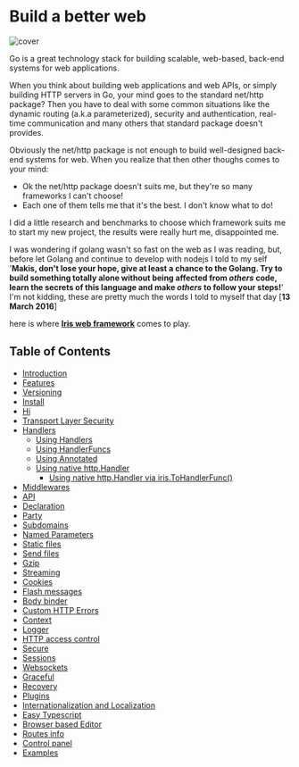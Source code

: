# Build a better web

![cover](https://raw.githubusercontent.com/kataras/iris/gh-pages/assets/book/cover_1.png)

Go is a great technology stack for building scalable, web-based, back-end systems for web 
applications. 

When you think about building web applications and web APIs, or simply building HTTP servers in Go, your mind goes to the standard net/http package? 
Then you have to deal with some common situations like the dynamic routing (a.k.a parameterized), security and authentication, real-time communication and many others that standard package doesn't provides. 

Obviously the net/http package is not enough to build well-designed back-end systems for web. When you realize that then other thoughs comes to your mind:

- Ok the net/http package doesn't suits me, but they're so many frameworks I can't choose!
- Each one of them tells me that it's the best. I don't know what to do!

I did a little research and benchmarks to choose which framework suits me to start my new project, the results were really hurt me, disappointed me.

I was wondering if golang wasn't so fast on the web as I was reading, but, before let Golang and continue to develop with nodejs I told to my self '**Makis, don't lose your hope, give at least a chance to the Golang. Try to build something totally alone without being affected from *others* code, learn the secrets of this language and make *others* to follow your steps!**'  I'm not kidding, these are pretty much the words I told to myself that day [**13 March 2016**]


here is where **[Iris web framework](https://github.com/kataras/iris)** comes to play.

## Table of Contents

* [Introduction](README.md)
* [Features](features.md)
* [Versioning](versioning.md)
* [Install](install.md)
* [Hi](hi.md)
* [Transport Layer Security](tls.md)
* [Handlers](handlers.md)
   * [Using Handlers](using-handlers.md)
   * [Using HandlerFuncs](using-handlerfuncs.md)
   * [Using Annotated](using-annotated.md)
   * [Using native http.Handler](using-native-httphandler.md)
       * [Using native http.Handler via iris.ToHandlerFunc()](using-native-httphandler-via-tohandlerfunc.md)
* [Middlewares](middlewares.md)
* [API](api.md)
* [Declaration](declaration.md)
* [Party](party.md)
* [Subdomains](subdomains.md)
* [Named Parameters](named-parameters.md)
* [Static files](static-files.md)
* [Send files](send-files.md)
* [Gzip](gzip.md)
* [Streaming](streaming.md)
* [Cookies](cookies.md)
* [Flash messages](flashmessages.md)
* [Body binder](request-body-bind.md)
* [Custom HTTP Errors](custom-http-errors.md)
* [Context](context.md)
* [Logger](logger.md)
* [HTTP access control](middleware-cors.md)
* [Secure](middleware-secure.md)
* [Sessions](package-sessions.md)
* [Websockets](package-websocket.md)
* [Graceful](package-graceful.md)
* [Recovery](middleware-recovery.md)
* [Plugins](plugins.md)
* [Internationalization and Localization](middleware-internationalization-and-localization.md)
* [Easy Typescript](plugin-typescript.md)
* [Browser based Editor](plugin-editor.md)
* [Routes info](plugin-routesinfo.md)
* [Control panel](plugin-iriscontrol.md)
* [Examples](https:/github.com/iris-contrib/examples)

